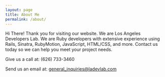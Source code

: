 ```yaml
---
layout: page
title: About Me
permalink: /about/
---
```


Hi There! Thank you for visiting our website. We are Los Angeles Developers Lab. We are Ruby developers with extensive experience using Rails, Sinatra, RubyMotion, JavaScript, HTML/CSS, and more. Contact us today so we can help you meet your project needs.

Give us a call at: (626) 733-3460
                                              
Send us an email at: [general_inquiries@ladevlab.com](mailto:general_inquiries@ladevlab.com)
      
        

